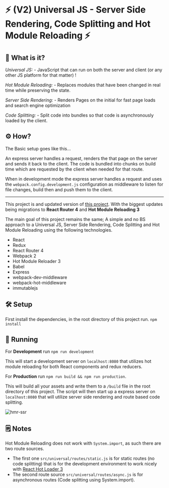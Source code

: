# ⚡ (V2) Universal JS - Server Side Rendering, Code Splitting and Hot Module Reloading ⚡

## 💭 What is it?
*Universal JS: -*
JavaScript that can run on both the server and client (or any other JS platform for that matter) !

*Hot Module Reloading: -*
Replaces modules that have been changed in real time while preserving the state.

*Server Side Rendering: -*
Renders Pages on the initial for fast page loads and search engine optimization

*Code Splitting: -*
Split code into bundles so that code is asynchronously loaded by the client.

## ⚙ How?

The Basic setup goes like this...

An express server handles a request, renders the that page on the server and sends
it back to the client. The code is bundled into chunks on build time which are requested
by the client when needed for that route.

When in development mode the express server handles a request and uses the `webpack.config.development.js`
configuration as middleware to listen for file changes, build then and push them to the client.

---

This project is and updated version of [this project](https://github.com/Alex-ray/universal-hmr-ssr-react-redux). With the biggest updates being migrations to **React Router 4** and **Hot Module Reloading 3**

The main goal of this project remains the same; A simple and no BS approach to a
Universal JS, Server Side Rendering, Code Splitting and Hot Module Reloading using
the following technologies.

- React
- Redux
- React Router 4
- Webpack 2
- Hot Module Reloader 3
- Babel
- Express
- webpack-dev-middleware
- webpack-hot-middleware
- immutablejs

## 🛠 Setup
First install the dependencies, in the root directory of this project run.
`npm install`

## 🤖 Running
For **Development** run `npm run development`

This will start a development server on `localhost:8080` that utilizes hot module
reloading for both React components and redux reducers.

For **Production** run `npm run build && npm run production`.

This will build all your assets and write them to a `/build` file in the root directory of this project. The script will then start up a express server on `localhost:8080` that will utilize server side rendering and route based code splitting.

![hmr-ssr](https://cloud.githubusercontent.com/assets/2454928/18360529/39573fe2-75b3-11e6-8a06-75bc2664e98d.gif)

## 🗒 Notes

Hot Module Reloading does not work with `System.import`, as such there are two route sources.
- The first one `src/universal/routes/static.js` is for static routes (no code splitting) that is for the development environment to work nicely with [React Hot Loader 3](https://github.com/gaearon/react-hot-loader)
- The second route source `src/universal/routes/async.js` is for asynchronous routes (Code splitting using System.import).
